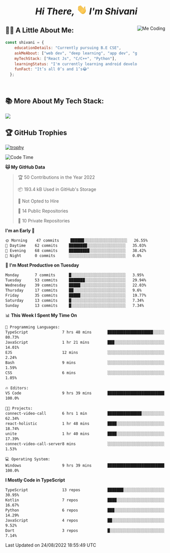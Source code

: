 # <p align="center">️ _Hi There, <img src="https://raw.githubusercontent.com/SanjayDevTech/SanjayDevTech/master/assets/wave.gif" alt="waving hand" width="33px"> I'm Shivani_</p>

<img align="right" alt="Me Coding" height="200" src="https://media.giphy.com/media/L1R1tvI9svkIWwpVYr/giphy.gif">

## 👩‍💻 **A Little About Me:**
```jsx
const shivani = {
    educationDetails: "Currently pursuing B.E CSE",
    askMeAbout: ["web dev", "deep learning", "app dev", "gardening"],
    myTechStack: ["React Js", "C/C++", "Python"],
    learningStatus: "I'm currently learning android development",
    funFact: "It’s all 0’s and 1’s😂"
  };
```

<br/>

## 📚 **More About My Tech Stack:**

   <img align="center" src="https://github-readme-stats.vercel.app/api/top-langs/?username=shivu-srk&layout=compact&theme=vue-dark"/>
   <br/>
   
## 🏆 GitHub Trophies

[![trophy](https://github-profile-trophy.vercel.app/?username=shivu-srk&theme=nord&column=7)](https://github.com/ryo-ma/github-profile-trophy)

<!--START_SECTION:waka-->
![Code Time](http://img.shields.io/badge/Code%20Time-260%20hrs%2039%20mins-blue)

**🐱 My GitHub Data** 

> 🏆 50 Contributions in the Year 2022
 > 
> 📦 193.4 kB Used in GitHub's Storage 
 > 
> 🚫 Not Opted to Hire
 > 
> 📜 14 Public Repositories 
 > 
> 🔑 10 Private Repositories  
 > 
**I'm an Early 🐤** 

```text
🌞 Morning    47 commits     ██████░░░░░░░░░░░░░░░░░░░   26.55% 
🌆 Daytime    62 commits     ████████░░░░░░░░░░░░░░░░░   35.03% 
🌃 Evening    68 commits     █████████░░░░░░░░░░░░░░░░   38.42% 
🌙 Night      0 commits      ░░░░░░░░░░░░░░░░░░░░░░░░░   0.0%

```
📅 **I'm Most Productive on Tuesday** 

```text
Monday       7 commits      █░░░░░░░░░░░░░░░░░░░░░░░░   3.95% 
Tuesday      53 commits     ███████░░░░░░░░░░░░░░░░░░   29.94% 
Wednesday    39 commits     █████░░░░░░░░░░░░░░░░░░░░   22.03% 
Thursday     17 commits     ██░░░░░░░░░░░░░░░░░░░░░░░   9.6% 
Friday       35 commits     █████░░░░░░░░░░░░░░░░░░░░   19.77% 
Saturday     13 commits     █░░░░░░░░░░░░░░░░░░░░░░░░   7.34% 
Sunday       13 commits     █░░░░░░░░░░░░░░░░░░░░░░░░   7.34%

```


📊 **This Week I Spent My Time On** 

```text
💬 Programming Languages: 
TypeScript               7 hrs 48 mins       ████████████████████░░░░░   80.73% 
JavaScript               1 hr 21 mins        ███░░░░░░░░░░░░░░░░░░░░░░   14.01% 
EJS                      12 mins             ░░░░░░░░░░░░░░░░░░░░░░░░░   2.24% 
Bash                     9 mins              ░░░░░░░░░░░░░░░░░░░░░░░░░   1.59% 
CSS                      6 mins              ░░░░░░░░░░░░░░░░░░░░░░░░░   1.05%

🔥 Editors: 
VS Code                  9 hrs 39 mins       █████████████████████████   100.0%

🐱‍💻 Projects: 
connect-video-call       6 hrs 1 min         ███████████████░░░░░░░░░░   62.34% 
react-holistic           1 hr 48 mins        ████░░░░░░░░░░░░░░░░░░░░░   18.74% 
unite                    1 hr 40 mins        ████░░░░░░░░░░░░░░░░░░░░░   17.39% 
connect-video-call-server8 mins              ░░░░░░░░░░░░░░░░░░░░░░░░░   1.53%

💻 Operating System: 
Windows                  9 hrs 39 mins       █████████████████████████   100.0%

```

**I Mostly Code in TypeScript** 

```text
TypeScript               13 repos            ███████░░░░░░░░░░░░░░░░░░   30.95% 
Kotlin                   7 repos             ████░░░░░░░░░░░░░░░░░░░░░   16.67% 
Python                   6 repos             ███░░░░░░░░░░░░░░░░░░░░░░   14.29% 
JavaScript               4 repos             ██░░░░░░░░░░░░░░░░░░░░░░░   9.52% 
Dart                     3 repos             █░░░░░░░░░░░░░░░░░░░░░░░░   7.14%

```



 Last Updated on 24/08/2022 18:55:49 UTC
<!--END_SECTION:waka-->

